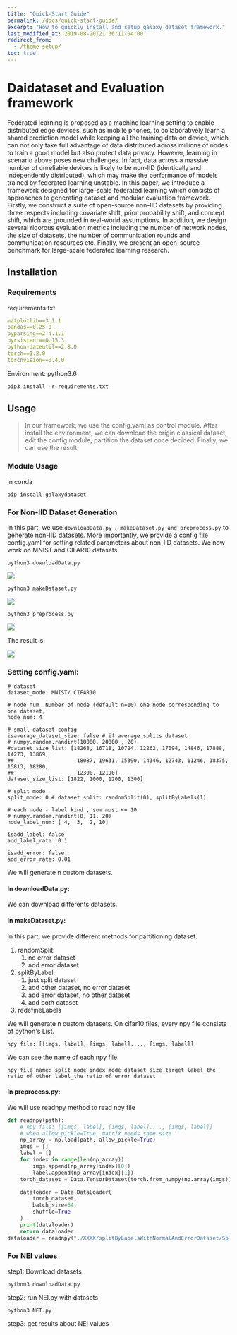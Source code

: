 ```yaml
---
title: "Quick-Start Guide"
permalink: /docs/quick-start-guide/
excerpt: "How to quickly install and setup galaxy dataset framework."
last_modified_at: 2019-08-20T21:36:11-04:00
redirect_from:
  - /theme-setup/
toc: true
---
```


# Daidataset and Evaluation framework
Federated learning is proposed as a machine learning setting to enable distributed edge devices, such as mobile phones, to collaboratively learn a shared prediction model while keeping all the training data on device, which can not only take full advantage of data distributed across millions of nodes to train a good model but also protect data privacy. However, learning in scenario above poses new challenges. In fact, data across a massive number of unreliable devices is likely to be non-IID (identically and independently distributed), which may make the performance of models trained by federated learning unstable. In this paper, we introduce a framework designed for large-scale federated learning which consists of approaches to generating dataset and modular evaluation framework. Firstly, we construct a suite of open-source non-IID datasets by providing three respects including covariate shift, prior probability shift, and concept shift, which are grounded in real-world assumptions. In addition, we design several rigorous evaluation metrics including the number of network nodes, the size of datasets, the number of communication rounds and communication resources etc. Finally, we present an open-source benchmark for large-scale federated learning research.

## Installation

### Requirements

requirements.txt

```yaml
matplotlib==3.1.1
pandas==0.25.0
pyparsing==2.4.1.1
pyrsistent==0.15.3
python-dateutil==2.8.0
torch==1.2.0
torchvision==0.4.0
```

Environment: python3.6

```python
pip3 install -r requirements.txt
```

## Usage 

> In our framework, we use the config.yaml as control module. After install the environment, we can download the origin classical dataset, edit the config module, partition the dataset once decided. Finally, we can use the result.

### Module Usage

in conda
```
pip install galaxydataset
```

### For Non-IID Dataset Generation

In this part, we use `downloadData.py 、makeDataset.py and preprocess.py` to generate non-IID datasets. More importantly, we provide a config file config.yaml for setting related parameters about non-IID datasets. We now work on MNIST and CIFAR10 datasets.

```
python3 downloadData.py
```
<img src="{{ site.baseurl }}/assets/images/downloadData.png">


```
python3 makeDataset.py 
```
<img src="{{ site.baseurl }}/assets/images/makeDataset.png">

```
python3 preprocess.py
```
<img src="{{ site.baseurl }}/assets/images/preprocess.png">

The result is:

<img src="{{ site.baseurl }}/assets/images/getstarted.png">

### Setting config.yaml:

```
# dataset
dataset_mode: MNIST/ CIFAR10

# node num  Number of node (default n=10) one node corresponding to one dataset,
node_num: 4

# small dataset config
isaverage_dataset_size: false # if average splits dataset
# numpy.random.randint(10000, 20000 , 20)
#dataset_size_list: [18268, 16718, 10724, 12262, 17094, 14846, 17888, 14273, 13869,
##                    18087, 19631, 15390, 14346, 12743, 11246, 18375, 15813, 18280,
##                    12300, 12190]
dataset_size_list: [1822, 1000, 1200, 1300]

# split mode
split_mode: 0 # dataset split: randomSplit(0), splitByLabels(1)

# each node - label kind , sum must <= 10
# numpy.random.randint(0, 11, 20)
node_label_num: [ 4,  3,  2, 10]

isadd_label: false
add_label_rate: 0.1

isadd_error: false
add_error_rate: 0.01
```

We will generate n custom datasets.

#### In downloadData.py:

We can download differents datasets.

#### In makeDataset.py:

In this part, we provide different methods for partitioning dataset.

1. randomSplit: 
    1) no error dataset 
    2) add error dataset
2. splitByLabel: 
    1. just split dataset
    2. add other dataset, no error dataset
    3. add error dataset, no other dataset 
    4. add both dataset
3. redefineLabels

We will generate n custom datasets.
On cifar10 files, every npy file consists of python's List.

```
npy file: [[imgs, label], [imgs, label]...., [imgs, label]]
```

We can see the name of each npy file:

```
npy file name: split node index mode_dataset size_target label_the ratio of other label_the ratio of error dataset
```

#### In preprocess.py:

We will use readnpy method to read npy file

```python
def readnpy(path):
    # npy file: [[imgs, label], [imgs, label]...., [imgs, label]]
    # when allow_pickle=True, matrix needs same size
    np_array = np.load(path, allow_pickle=True)
    imgs = []
    label = []
    for index in range(len(np_array)):
        imgs.append(np_array[index][0])
        label.append(np_array[index][1])
    torch_dataset = Data.TensorDataset(torch.from_numpy(np.array(imgs)), torch.from_numpy(np.array(label)))

    dataloader = Data.DataLoader(
        torch_dataset,
        batch_size=64,
        shuffle=True
    )
    print(dataloader)
    return dataloader
dataloader = readnpy("./XXXX/splitByLabelsWithNormalAndErrorDataset/SplitByLabels_2222_horseandMore_0.1_0.01.npy")
```


### For NEI values
step1: Download datasets

    python3 downloadData.py 
    

step2: run NEI.py with datasets

    python3 NEI.py 


step3: get results about NEI values